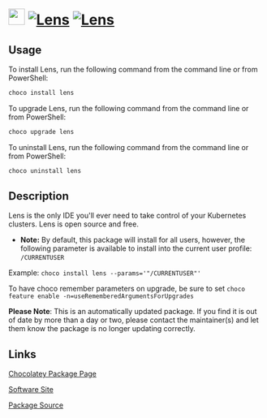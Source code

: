 ﻿# <img src="https://rawcdn.githack.com/virtualex-itv/chocolatey-packages/1f7b6b334898ed930db76bf701e3b59d3b61faf0/icons/lens.png" width="32" height="32"/> [![Lens](https://img.shields.io/chocolatey/v/lens.svg?label=Lens)](https://community.chocolatey.org/packages/lens) [![Lens](https://img.shields.io/chocolatey/dt/lens.svg)](https://community.chocolatey.org/packages/lens)

## Usage

To install Lens, run the following command from the command line or from PowerShell:

```powershell
choco install lens
```

To upgrade Lens, run the following command from the command line or from PowerShell:

```powershell
choco upgrade lens
```

To uninstall Lens, run the following command from the command line or from PowerShell:

```powershell
choco uninstall lens
```

## Description

Lens is the only IDE you'll ever need to take control of your Kubernetes clusters.  Lens is open source and free.

* **Note:** By default, this package will install for all users, however, the following parameter is available to install into the current user profile: `/CURRENTUSER`

Example: `choco install lens --params='"/CURRENTUSER"'`

To have choco remember parameters on upgrade, be sure to set `choco feature enable -n=useRememberedArgumentsForUpgrades`

**Please Note**: This is an automatically updated package. If you find it is out of date by more than a day or two, please contact the maintainer(s) and let them know the package is no longer updating correctly.

## Links

[Chocolatey Package Page](https://community.chocolatey.org/packages/lens)

[Software Site](https://k8slens.dev/)

[Package Source](https://github.com/virtualex-itv/chocolatey-packages/tree/master/automatic/lens)
